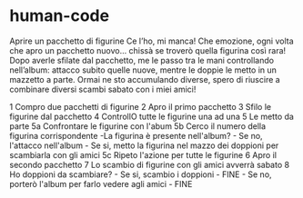 # human-code

Aprire un pacchetto di figurine
Ce l’ho, mi manca!
Che emozione, ogni volta che apro un pacchetto nuovo... chissà se troverò quella figurina così rara!
Dopo averle sfilate dal pacchetto, me le passo tra le mani controllando nell’album: attacco subito quelle nuove, mentre le doppie le metto in un mazzetto a parte. Ormai ne sto accumulando diverse, spero di riuscire a combinare diversi scambi sabato con i miei amici!


1 Compro due pacchetti di figurine
2 Apro il primo pacchetto
3 Sfilo le figurine dal pacchetto
4 ControllO tutte le figurine una ad una
5 Le metto da parte
    5a Confrontare le figurine con l'abum
    5b Cerco il numero della figurina corrispondente
        -La figurina è presente nell'album?
            - Se no, l'attacco nell'album
            - Se si, metto la figurina nel mazzo dei doppioni per scambiarla con gli amici
    5c Ripeto l'azione per tutte le figurine
6 Apro il secondo pacchetto
7 Lo scambio di figurine con gli amici avverrà sabato
8 Ho doppioni da scambiare?
    - Se si, scambio i doppioni - FINE
    - Se no, porterò l'album per farlo vedere agli amici  - FINE